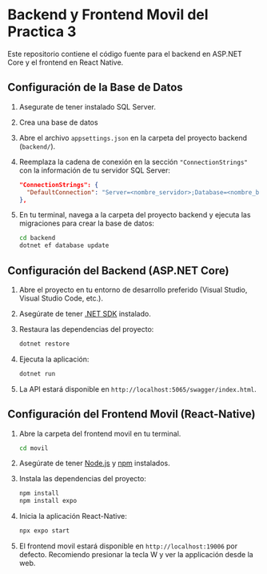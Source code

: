 # Backend y Frontend Movil del Practica 3

Este repositorio contiene el código fuente para el backend en ASP.NET Core y el frontend en React Native.


## Configuración de la Base de Datos

1. Asegurate de tener instalado SQL Server.

2. Crea una base de datos

3. Abre el archivo `appsettings.json` en la carpeta del proyecto backend (`backend/`).

4. Reemplaza la cadena de conexión en la sección `"ConnectionStrings"` con la información de tu servidor SQL Server:

   ```json
   "ConnectionStrings": {
     "DefaultConnection": "Server=<nombre_servidor>;Database=<nombre_base_datos>;Trusted_Connection=True;TrustServerCertificate=True;"
   },

5. En tu terminal, navega a la carpeta del proyecto backend y ejecuta las migraciones para crear la base de datos:

    ```bash
    cd backend
    dotnet ef database update
    ```

## Configuración del Backend (ASP.NET Core)

1. Abre el proyecto en tu entorno de desarrollo preferido (Visual Studio, Visual Studio Code, etc.).

2. Asegúrate de tener [.NET SDK](https://dotnet.microsoft.com/download) instalado.

3. Restaura las dependencias del proyecto:

    ```bash
    dotnet restore
    ```

4. Ejecuta la aplicación:

    ```bash
    dotnet run
    ```

5. La API estará disponible en `http://localhost:5065/swagger/index.html`.

## Configuración del Frontend Movil (React-Native)

1. Abre la carpeta del frontend movil en tu terminal.

    ```bash
    cd movil
    ```

2. Asegúrate de tener [Node.js](https://nodejs.org/) y [npm](https://www.npmjs.com/) instalados.

3. Instala las dependencias del proyecto:

    ```bash
    npm install
    npm install expo
    ```

4. Inicia la aplicación React-Native:

    ```bash
    npx expo start
    ```

5. El frontend movil estará disponible en `http://localhost:19006` por defecto. Recomiendo presionar la tecla W y ver la applicación desde la web.